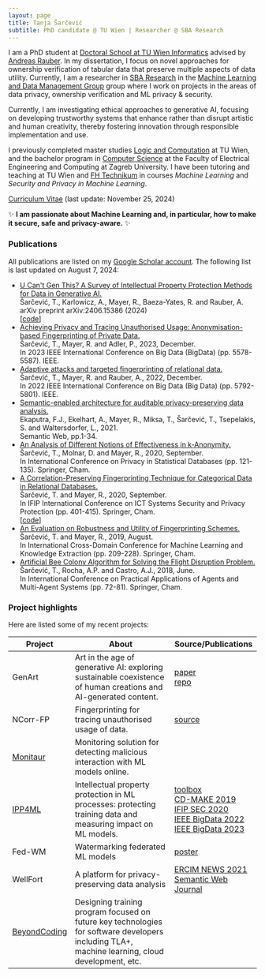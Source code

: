 ```yaml
---
layout: page
title: Tanja Šarčević
subtitle: PhD candidate @ TU Wien | Researcher @ SBA Research
---
```


I am a PhD student at [Doctoral School at TU Wien Informatics](https://www.tuwien.at/) advised by [Andreas Rauber](http://www.ifs.tuwien.ac.at/~andi/). In my dissertation, I focus on novel approaches for ownership verification of tabular data that preserve multiple aspects of data utility.
Currently, I am a researcher in [SBA Research](https://www.sba-research.org/) in the [Machine Learning and Data Management Group](https://www.sba-research.org/research/mldm/) group where I work on projects in the areas of data privacy, ownership verification and ML privacy & security.

Currently, I am investigating ethical approaches to generative AI, focusing on developing trustworthy systems that enhance rather than disrupt artistic and human creativity, thereby fostering innovation through responsible implementation and use. 

I previously completed master studies [Logic and Computation](https://informatics.tuwien.ac.at/master/logic-and-computation/) at TU Wien, and the bachelor program in [Computer Science](https://www.fer.unizg.hr/studiji/fer3/racunarstvo) at the Faculty of Electrical Engineering and Computing at Zagreb University.
I have been tutoring and teaching at TU Wien and [FH Technikum](https://www.technikum-wien.at/) in courses _Machine Learning_ and _Security and Privacy in Machine Learning_.

[Curriculum Vitae](./assets/doc/TANJA_SARCEVIC_CV.pdf) (last update: November 25, 2024)

✨ __I am passionate about Machine Learning and, in particular, how to make it secure, safe and privacy-aware.__ ✨

### Publications
All publications are listed on my [Google Scholar account](https://scholar.google.com/citations?user=WGrxnKIAAAAJ&hl=en&oi=ao). The following list is last updated on August 7, 2024:
- [U Can't Gen This? A Survey of Intellectual Property Protection Methods for Data in Generative AI.](https://arxiv.org/abs/2406.15386)\
Šarčević, T., Karlowicz, A., Mayer, R., Baeza-Yates, R. and Rauber, A.\
arXiv preprint arXiv:2406.15386 (2024)\
[[code](https://github.com/sbaresearch/GenAI-IP-protection)] 
- [Achieving Privacy and Tracing Unauthorised Usage: Anonymisation-based Fingerprinting of Private Data.](https://ieeexplore.ieee.org/abstract/document/10386209)\
Šarčević, T., Mayer, R. and Adler, P., 2023, December. \
In 2023 IEEE International Conference on Big Data (BigData) (pp. 5578-5587). IEEE.
- [Adaptive attacks and targeted fingerprinting of relational data.](https://ieeexplore.ieee.org/abstract/document/10020266)\
  Šarčević, T., Mayer, R. and Rauber, A., 2022, December. \
  In 2022 IEEE International Conference on Big Data (Big Data) (pp. 5792-5801). IEEE.
- [Semantic-enabled architecture for auditable privacy-preserving data analysis.](https://content.iospress.com/articles/semantic-web/sw212883)\
  Ekaputra, F.J., Ekelhart, A., Mayer, R., Miksa, T., Šarčević, T., Tsepelakis, S. and Waltersdorfer, L., 2021.\
Semantic Web, pp.1-34.
- [An Analysis of Different Notions of Effectiveness in k-Anonymity.](https://link.springer.com/chapter/10.1007/978-3-030-57521-2_9)\
  Šarčević, T., Molnar, D. and Mayer, R., 2020, September.\
  In International Conference on Privacy in Statistical Databases (pp. 121-135). Springer, Cham.
- [A Correlation-Preserving Fingerprinting Technique for Categorical Data in Relational Databases.](https://link.springer.com/chapter/10.1007/978-3-030-58201-2_27)\
  Šarčević, T. and Mayer, R., 2020, September.\
  In IFIP International Conference on ICT Systems Security and Privacy Protection (pp. 401-415). Springer, Cham.\
    [[code](https://github.com/tanjascats/nn-fingerprinting-scheme)]
- [An Evaluation on Robustness and Utility of Fingerprinting Schemes.](https://link.springer.com/chapter/10.1007/978-3-030-29726-8_14)\
  Šarčević, T. and Mayer, R., 2019, August.\
  In International Cross-Domain Conference for Machine Learning and Knowledge Extraction (pp. 209-228). Springer, Cham.
- [Artificial Bee Colony Algorithm for Solving the Flight Disruption Problem.](https://link.springer.com/chapter/10.1007/978-3-319-94779-2_7)\
  Šarčević, T., Rocha, A.P. and Castro, A.J., 2018, June.\
  In International Conference on Practical Applications of Agents and Multi-Agent Systems (pp. 72-81). Springer, Cham.

### Project highlights
Here are listed some of my recent projects: 

| Project | About | Source/Publications |
| ------- | ----- | -------------------- |
| GenArt | Art in the age of generative AI: exploring sustainable coexistence of human creations and AI-generated content. | [paper](https://arxiv.org/abs/2406.15386)  <br> [repo](https://github.com/tanjascats/GenAI-IP-protection) | 
| NCorr-FP | Fingerprinting for tracing unauthorised usage of data. | [source](https://github.com/tanjascats/NCorr-FP) |
| [Monitaur](https://www.netidee.at/monitaur) | Monitoring solution for detecting malicious interaction with ML models online.  | |
| [IPP4ML](https://www.sba-research.org/research/projects/ipp4ml/) | Intellectual property protection in ML processes: protecting training data and measuring impact on ML models. | [toolbox](https://github.com/tanjascats/fingerprinting-toolbox) <br> [CD-MAKE 2019](https://link.springer.com/chapter/10.1007/978-3-030-29726-8_14) <br>[IFIP SEC 2020](https://link.springer.com/chapter/10.1007/978-3-030-58201-2_27) <br> [IEEE BigData 2022](https://ieeexplore.ieee.org/abstract/document/10020266?casa_token=N_hVoR9d68sAAAAA:EieJISkPkAyk5xJHD1W-s4lsgWXH8WHBLOYjjLzJ7EJXPgAAj8yocmY7vVJVgC-FcNcLDYl8-KrySw) <br> [IEEE BigData 2023](https://ieeexplore.ieee.org/abstract/document/10386209?casa_token=j0vvTqqZO_UAAAAA:Y87PtbQ241tTwCDZ3SRUmxXBCm_maHLtLZzXUZ3t0YLmbSlYtsN4xcQJawbJThTHpHi2EMrs7mqzbg) | 
| Fed-WM | Watermarking federated ML models | [poster](assets/img/saint_wm_fl_poster.pdf) |
| WellFort | A platform for privacy-preserving data analysis | [ERCIM NEWS 2021](https://ercim-news.ercim.eu/en126/special/wellfort-a-platform-for-privacy-preserving-data-analysis)<br> [Semantic Web Journal](https://journals.sagepub.com/doi/full/10.3233/SW-212883) | 
| [BeyondCoding](https://www.sba-research.org/research/projects/beyond-coding/) | Designing training program focused on future key technologies for software developers including TLA+, machine learning, cloud development, etc. | |
